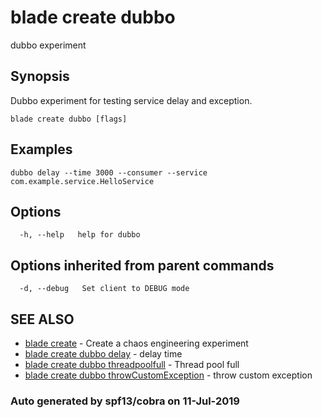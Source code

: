 # blade create dubbo

dubbo experiment

## Synopsis

Dubbo experiment for testing service delay and exception.

```text
blade create dubbo [flags]
```

## Examples

```text
dubbo delay --time 3000 --consumer --service com.example.service.HelloService
```

## Options

```text
  -h, --help   help for dubbo
```

## Options inherited from parent commands

```text
  -d, --debug   Set client to DEBUG mode
```

## SEE ALSO

* [blade create](blade_create.md)     - Create a chaos engineering experiment
* [blade create dubbo delay](blade_create_dubbo_delay.md)     - delay time
* [blade create dubbo threadpoolfull](blade_create_dubbo_threadpoolfull.md)     - Thread pool full
* [blade create dubbo throwCustomException](blade_create_dubbo_throwcustomexception.md)     - throw custom exception

### Auto generated by spf13/cobra on 11-Jul-2019

